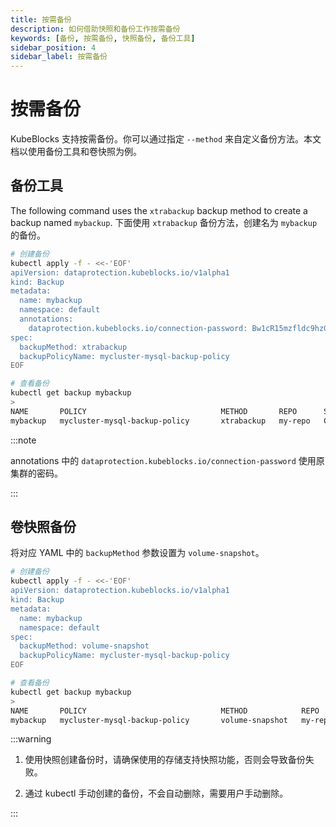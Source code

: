 ```yaml
---
title: 按需备份
description: 如何借助快照和备份工作按需备份
keywords: [备份, 按需备份, 快照备份, 备份工具]
sidebar_position: 4
sidebar_label: 按需备份
---
```


# 按需备份

KubeBlocks 支持按需备份。你可以通过指定 `--method` 来自定义备份方法。本文档以使用备份工具和卷快照为例。

## 备份工具

The following command uses the `xtrabackup` backup method to create a backup named `mybackup`.
下面使用 `xtrabackup` 备份方法，创建名为 `mybackup` 的备份。

```bash
# 创建备份
kubectl apply -f - <<-'EOF'
apiVersion: dataprotection.kubeblocks.io/v1alpha1
kind: Backup
metadata:
  name: mybackup
  namespace: default
  annotations:
    dataprotection.kubeblocks.io/connection-password: Bw1cR15mzfldc9hzGuK4m1BZQOzha6aBb1i9nlvoBdoE9to4
spec:
  backupMethod: xtrabackup
  backupPolicyName: mycluster-mysql-backup-policy
EOF

# 查看备份
kubectl get backup mybackup
>
NAME       POLICY                              METHOD       REPO      STATUS      TOTAL-SIZE   DURATION   CREATION-TIME          COMPLETION-TIME        EXPIRATION-TIME
mybackup   mycluster-mysql-backup-policy       xtrabackup   my-repo   Completed   4426858      2m8s       2023-10-30T07:19:21Z   2023-10-30T07:21:28Z
```

:::note

annotations 中的 `dataprotection.kubeblocks.io/connection-password` 使用原集群的密码。

:::

## 卷快照备份

将对应 YAML 中的 `backupMethod` 参数设置为 `volume-snapshot`。

```bash
# 创建备份
kubectl apply -f - <<-'EOF'
apiVersion: dataprotection.kubeblocks.io/v1alpha1
kind: Backup
metadata:
  name: mybackup
  namespace: default
spec:
  backupMethod: volume-snapshot
  backupPolicyName: mycluster-mysql-backup-policy
EOF

# 查看备份
kubectl get backup mybackup
>
NAME       POLICY                              METHOD            REPO      STATUS      TOTAL-SIZE   DURATION   CREATION-TIME          COMPLETION-TIME        EXPIRATION-TIME
mybackup   mycluster-mysql-backup-policy       volume-snapshot   my-repo   Completed   4426858      2m8s       2023-10-30T07:19:21Z   2023-10-30T07:21:28Z
```

:::warning

1. 使用快照创建备份时，请确保使用的存储支持快照功能，否则会导致备份失败。

2. 通过 kubectl 手动创建的备份，不会自动删除，需要用户手动删除。

:::
